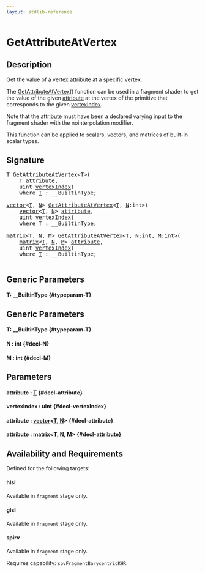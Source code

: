 ```yaml
---
layout: stdlib-reference
---
```


# GetAttributeAtVertex

## Description

Get the value of a vertex attribute at a specific vertex.

The <span class='code'><a href="/stdlib-reference/global-decls/GetAttributeAtVertex">GetAttributeAtVertex</a>()</span> function can be used in a fragment shader
to get the value of the given <span class='code'><a href="/stdlib-reference/global-decls/GetAttributeAtVertex#decl-attribute" class="code_param">attribute</a></span> at the vertex of the primitive
that corresponds to the given <span class='code'><a href="/stdlib-reference/global-decls/GetAttributeAtVertex#decl-vertexIndex" class="code_param">vertexIndex</a></span>.

Note that the <span class='code'><a href="/stdlib-reference/global-decls/GetAttributeAtVertex#decl-attribute" class="code_param">attribute</a></span> must have been a declared varying input to
the fragment shader with the <span class='code'>nointerpolation</span> modifier.

This function can be applied to scalars, vectors, and matrices of
built-in scalar types.




## Signature 

<pre>
<a href="/stdlib-reference/global-decls/GetAttributeAtVertex#typeparam-T" class="code_type">T</a> <a href="/stdlib-reference/global-decls/GetAttributeAtVertex">GetAttributeAtVertex</a>&lt;<a href="/stdlib-reference/global-decls/GetAttributeAtVertex#typeparam-T" class="code_type">T</a>&gt;(
    <a href="/stdlib-reference/global-decls/GetAttributeAtVertex#typeparam-T" class="code_type">T</a> <a href="/stdlib-reference/global-decls/GetAttributeAtVertex#decl-attribute" class="code_param">attribute</a>,
    <span class="code_keyword">uint</span> <a href="/stdlib-reference/global-decls/GetAttributeAtVertex#decl-vertexIndex" class="code_param">vertexIndex</a>)
    <span class='code_keyword'>where</span> <a href="/stdlib-reference/global-decls/GetAttributeAtVertex#typeparam-T" class="code_type">T</a> : __BuiltinType;

<a href="/stdlib-reference/types/vector/index" class="code_type">vector</a>&lt;<a href="/stdlib-reference/global-decls/GetAttributeAtVertex#typeparam-T" class="code_type">T</a>, <a href="/stdlib-reference/global-decls/GetAttributeAtVertex#decl-N" class="code_var">N</a>&gt; <a href="/stdlib-reference/global-decls/GetAttributeAtVertex">GetAttributeAtVertex</a>&lt;<a href="/stdlib-reference/global-decls/GetAttributeAtVertex#typeparam-T" class="code_type">T</a>, <a href="/stdlib-reference/global-decls/GetAttributeAtVertex#decl-N" class="code_var">N</a>:<span class="code_keyword">int</span>&gt;(
    <a href="/stdlib-reference/types/vector/index" class="code_type">vector</a>&lt;<a href="/stdlib-reference/global-decls/GetAttributeAtVertex#typeparam-T" class="code_type">T</a>, <a href="/stdlib-reference/global-decls/GetAttributeAtVertex#decl-N" class="code_var">N</a>&gt; <a href="/stdlib-reference/global-decls/GetAttributeAtVertex#decl-attribute" class="code_param">attribute</a>,
    <span class="code_keyword">uint</span> <a href="/stdlib-reference/global-decls/GetAttributeAtVertex#decl-vertexIndex" class="code_param">vertexIndex</a>)
    <span class='code_keyword'>where</span> <a href="/stdlib-reference/global-decls/GetAttributeAtVertex#typeparam-T" class="code_type">T</a> : __BuiltinType;

<a href="/stdlib-reference/types/matrix/index" class="code_type">matrix</a>&lt;<a href="/stdlib-reference/global-decls/GetAttributeAtVertex#typeparam-T" class="code_type">T</a>, <a href="/stdlib-reference/global-decls/GetAttributeAtVertex#decl-N" class="code_var">N</a>, <a href="/stdlib-reference/global-decls/GetAttributeAtVertex#decl-M" class="code_var">M</a>&gt; <a href="/stdlib-reference/global-decls/GetAttributeAtVertex">GetAttributeAtVertex</a>&lt;<a href="/stdlib-reference/global-decls/GetAttributeAtVertex#typeparam-T" class="code_type">T</a>, <a href="/stdlib-reference/global-decls/GetAttributeAtVertex#decl-N" class="code_var">N</a>:<span class="code_keyword">int</span>, <a href="/stdlib-reference/global-decls/GetAttributeAtVertex#decl-M" class="code_var">M</a>:<span class="code_keyword">int</span>&gt;(
    <a href="/stdlib-reference/types/matrix/index" class="code_type">matrix</a>&lt;<a href="/stdlib-reference/global-decls/GetAttributeAtVertex#typeparam-T" class="code_type">T</a>, <a href="/stdlib-reference/global-decls/GetAttributeAtVertex#decl-N" class="code_var">N</a>, <a href="/stdlib-reference/global-decls/GetAttributeAtVertex#decl-M" class="code_var">M</a>&gt; <a href="/stdlib-reference/global-decls/GetAttributeAtVertex#decl-attribute" class="code_param">attribute</a>,
    <span class="code_keyword">uint</span> <a href="/stdlib-reference/global-decls/GetAttributeAtVertex#decl-vertexIndex" class="code_param">vertexIndex</a>)
    <span class='code_keyword'>where</span> <a href="/stdlib-reference/global-decls/GetAttributeAtVertex#typeparam-T" class="code_type">T</a> : __BuiltinType;

</pre>

## Generic Parameters

#### T: \_\_BuiltinType {#typeparam-T}

## Generic Parameters

#### T: \_\_BuiltinType {#typeparam-T}
#### N  : int {#decl-N}
#### M  : int {#decl-M}

## Parameters

#### attribute  : [T](/stdlib-reference/global-decls/GetAttributeAtVertex#typeparam-T) {#decl-attribute}
#### vertexIndex  : uint {#decl-vertexIndex}
#### attribute  : [vector](/stdlib-reference/types/vector/index)\<[T](/stdlib-reference/types/vector/index#typeparam-T), [N](/stdlib-reference/types/vector/index#decl-N)\> {#decl-attribute}
#### attribute  : [matrix](/stdlib-reference/types/matrix/index)\<[T](/stdlib-reference/types/matrix/T), [N](/stdlib-reference/types/matrix/index#decl-N), [M](/stdlib-reference/types/matrix/index#decl-M)\> {#decl-attribute}

## Availability and Requirements

Defined for the following targets:

#### hlsl
Available in `fragment` stage only.

#### glsl
Available in `fragment` stage only.

#### spirv
Available in `fragment` stage only.

Requires capability: `spvFragmentBarycentricKHR`.



